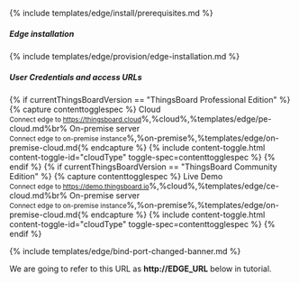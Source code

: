 {% include templates/edge/install/prerequisites.md %}

##### Edge installation

{% include templates/edge/provision/edge-installation.md %} 

##### User Credentials and access URLs

{% if currentThingsBoardVersion == "ThingsBoard Professional Edition" %}
{% capture contenttogglespec %}
Cloud<br/><small>Connect edge to https://thingsboard.cloud</small>%,%cloud%,%templates/edge/pe-cloud.md%br%
On-premise server<br/><small>Connect edge to on-premise instance</small>%,%on-premise%,%templates/edge/on-premise-cloud.md{% endcapture %}
{% include content-toggle.html content-toggle-id="cloudType" toggle-spec=contenttogglespec %}
{% endif %}
{% if currentThingsBoardVersion == "ThingsBoard Community Edition" %}
{% capture contenttogglespec %}
Live Demo<br/><small>Connect edge to https://demo.thingsboard.io</small>%,%cloud%,%templates/edge/ce-cloud.md%br%
On-premise server<br/><small>Connect edge to on-premise instance</small>%,%on-premise%,%templates/edge/on-premise-cloud.md{% endcapture %}
{% include content-toggle.html content-toggle-id="cloudType" toggle-spec=contenttogglespec %}
{% endif %}

{% include templates/edge/bind-port-changed-banner.md %} 

We are going to refer to this URL as **http://EDGE_URL** below in tutorial.